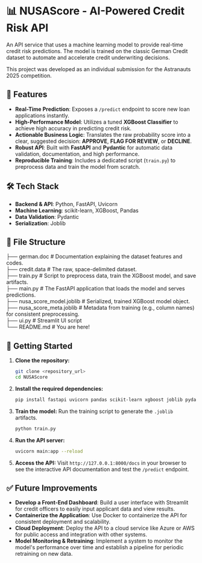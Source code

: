 # 📊 NUSAScore - AI-Powered Credit Risk API

An API service that uses a machine learning model to provide real-time credit risk predictions. The model is trained on the classic German Credit dataset to automate and accelerate credit underwriting decisions.

This project was developed as an individual submission for the Astranauts 2025 competition.

## 🚀 Features

-   **Real-Time Prediction**: Exposes a `/predict` endpoint to score new loan applications instantly.
-   **High-Performance Model**: Utilizes a tuned **XGBoost Classifier** to achieve high accuracy in predicting credit risk.
-   **Actionable Business Logic**: Translates the raw probability score into a clear, suggested decision: **APPROVE**, **FLAG FOR REVIEW**, or **DECLINE**.
-   **Robust API**: Built with **FastAPI** and **Pydantic** for automatic data validation, documentation, and high performance.
-   **Reproducible Training**: Includes a dedicated script (`train.py`) to preprocess data and train the model from scratch.

## 🛠 Tech Stack

-   **Backend & API**: Python, FastAPI, Uvicorn
-   **Machine Learning**: scikit-learn, XGBoost, Pandas
-   **Data Validation**: Pydantic
-   **Serialization**: Joblib

## 📂 File Structure
├── german.doc                  # Documentation explaining the dataset features and codes.  
├── credit.data                 # The raw, space-delimited dataset.  
├── train.py                    # Script to preprocess data, train the XGBoost model, and save artifacts.  
├── main.py                     # The FastAPI application that loads the model and serves predictions.  
├── nusa_score_model.joblib     # Serialized, trained XGBoost model object.  
├── nusa_score_meta.joblib      # Metadata from training (e.g., column names) for consistent preprocessing.  
├── ui.py                       # Streamlit UI script  
└── README.md                   # You are here!  


## 🧪 Getting Started

1.  **Clone the repository:**
    ```bash
    git clone <repository_url>
    cd NUSAScore
    ```
2.  **Install the required dependencies:**
    ```bash
    pip install fastapi uvicorn pandas scikit-learn xgboost joblib pydantic
    ```
3.  **Train the model:**
    Run the training script to generate the `.joblib` artifacts.
    ```bash
    python train.py
    ```
4.  **Run the API server:**
    ```bash
    uvicorn main:app --reload
    ```
5.  **Access the API:**
    Visit `http://127.0.0.1:8000/docs` in your browser to see the interactive API documentation and test the `/predict` endpoint.

## ✅ Future Improvements

-   **Develop a Front-End Dashboard**: Build a user interface with Streamlit for credit officers to easily input applicant data and view results.
-   **Containerize the Application**: Use Docker to containerize the API for consistent deployment and scalability.
-   **Cloud Deployment**: Deploy the API to a cloud service like Azure or AWS for public access and integration with other systems.
-   **Model Monitoring & Retraining**: Implement a system to monitor the model's performance over time and establish a pipeline for periodic retraining on new data.
